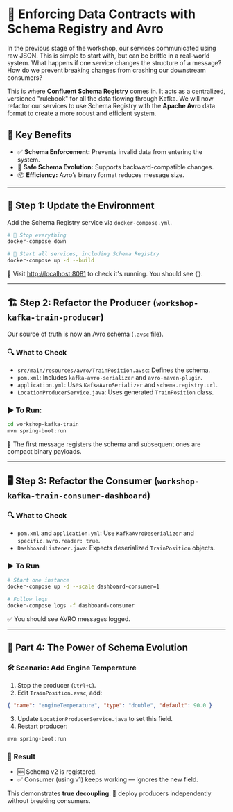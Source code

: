 
# 🚉 Enforcing Data Contracts with Schema Registry and Avro

In the previous stage of the workshop, our services communicated using raw JSON. This is simple to start with, but can be brittle in a real-world system. What happens if one service changes the structure of a message? How do we prevent breaking changes from crashing our downstream consumers?

This is where **Confluent Schema Registry** comes in. It acts as a centralized, versioned "rulebook" for all the data flowing through Kafka. We will now refactor our services to use Schema Registry with the **Apache Avro** data format to create a more robust and efficient system.

## 🌟 Key Benefits

* ✅ **Schema Enforcement:** Prevents invalid data from entering the system.
* 🔄 **Safe Schema Evolution:** Supports backward-compatible changes.
* 📦 **Efficiency:** Avro’s binary format reduces message size.

---

## 🧱 Step 1: Update the Environment

Add the Schema Registry service via `docker-compose.yml`.

```bash
# 🛑 Stop everything
docker-compose down

# 🔁 Start all services, including Schema Registry
docker-compose up -d --build
```

📍 Visit [http://localhost:8081](http://localhost:8081) to check it's running. You should see `{}`.

---

## 🏗️ Step 2: Refactor the Producer (`workshop-kafka-train-producer`)

Our source of truth is now an Avro schema (`.avsc` file).

### 🔍 What to Check

- `src/main/resources/avro/TrainPosition.avsc`: Defines the schema.
- `pom.xml`: Includes `kafka-avro-serializer` and `avro-maven-plugin`.
- `application.yml`: Uses `KafkaAvroSerializer` and `schema.registry.url`.
- `LocationProducerService.java`: Uses generated `TrainPosition` class.

### ▶️ To Run:

```bash
cd workshop-kafka-train
mvn spring-boot:run
```

📡 The first message registers the schema and subsequent ones are compact binary payloads.

---

## 🖥️ Step 3: Refactor the Consumer (`workshop-kafka-train-consumer-dashboard`)

### 🔍 What to Check

- `pom.xml` and `application.yml`: Use `KafkaAvroDeserializer` and `specific.avro.reader: true`.
- `DashboardListener.java`: Expects deserialized `TrainPosition` objects.

### ▶️ To Run

```bash
# Start one instance
docker-compose up -d --scale dashboard-consumer=1

# Follow logs
docker-compose logs -f dashboard-consumer
```

✅ You should see AVRO messages logged.

---

## 🧪 Part 4: The Power of Schema Evolution

### 🛠️ Scenario: Add Engine Temperature

1. Stop the producer (`Ctrl+C`).
2. Edit `TrainPosition.avsc`, add:
```json
{ "name": "engineTemperature", "type": "double", "default": 90.0 }
```
3. Update `LocationProducerService.java` to set this field.
4. Restart producer:
```bash
mvn spring-boot:run
```

### 🎉 Result

- 🆕 Schema v2 is registered.
- ✅ Consumer (using v1) keeps working — ignores the new field.

This demonstrates **true decoupling**: 🚀 deploy producers independently without breaking consumers.
